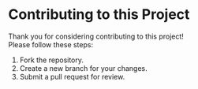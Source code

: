 # Contributing to this Project

Thank you for considering contributing to this project!  
Please follow these steps:
1. Fork the repository.
2. Create a new branch for your changes.
3. Submit a pull request for review.
